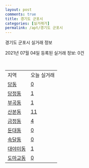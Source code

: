 ```yaml
---
layout: post
comments: true
title: 경기도 군포시
categories: [실거래가]
permalink: /apt/경기도 군포시
---
```


경기도 군포시 실거래 정보

2021년 07월 04일 등록된 실거래 정보: 0건

<script type="text/javascript">
  google.charts.load('current', {'packages':['corechart']});
  google.charts.setOnLoadCallback(drawChart);

  function drawChart() {
    var data = google.visualization.arrayToDataTable([['거래일', '매매', '전월세', '전매'], ['20-07', 329, 483, 4], ['20-08', 220, 628, 1], ['20-09', 236, 392, 1], ['20-10', 274, 409, 0], ['20-11', 374, 406, 1], ['20-12', 716, 446, 5], ['21-01', 658, 414, 5], ['21-02', 526, 685, 0], ['21-03', 410, 510, 3], ['21-04', 332, 432, 3], ['21-05', 343, 371, 0], ['21-06', 156, 246, 0]]);

    var options = {
      title: '최근 유형별 거래량 추이',
      legend: { position: 'bottom' }
    };

    var chart = new google.visualization.LineChart(document.getElementById('columnchart_material'));
    chart.draw(data, (options));
  }
</script>

<div id="columnchart_material" style="width: 95%; margin-left: -35px"></div>
<br>
<table class="sortable">
  <tr>
    <td>지역</td>
    <td>오늘 실거래</td>
  </tr>

  
  <tr class="item">
    <td><a href="경기도 군포시 당동">당동</a></td>
    <td><a href="경기도 군포시 당동">0</a></td>
  </tr>
    

  <tr class="item">
    <td><a href="경기도 군포시 당정동">당정동</a></td>
    <td><a href="경기도 군포시 당정동">1</a></td>
  </tr>
    

  <tr class="item">
    <td><a href="경기도 군포시 부곡동">부곡동</a></td>
    <td><a href="경기도 군포시 부곡동">1</a></td>
  </tr>
    

  <tr class="item">
    <td><a href="경기도 군포시 산본동">산본동</a></td>
    <td><a href="경기도 군포시 산본동">11</a></td>
  </tr>
    

  <tr class="item">
    <td><a href="경기도 군포시 금정동">금정동</a></td>
    <td><a href="경기도 군포시 금정동">4</a></td>
  </tr>
    

  <tr class="item">
    <td><a href="경기도 군포시 둔대동">둔대동</a></td>
    <td><a href="경기도 군포시 둔대동">0</a></td>
  </tr>
    

  <tr class="item">
    <td><a href="경기도 군포시 속달동">속달동</a></td>
    <td><a href="경기도 군포시 속달동">0</a></td>
  </tr>
    

  <tr class="item">
    <td><a href="경기도 군포시 대야미동">대야미동</a></td>
    <td><a href="경기도 군포시 대야미동">1</a></td>
  </tr>
    

  <tr class="item">
    <td><a href="경기도 군포시 도마교동">도마교동</a></td>
    <td><a href="경기도 군포시 도마교동">0</a></td>
  </tr>
    


</table>


    